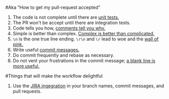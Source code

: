 #Aka “How to get my pull-request accepted”

1. The code is not complete until there are [unit tests.][1]
2. The PR won't be accept until there are integration tests.
3. Code tells you how, [comments tell you why.][2]
4. Simple is better than complex. [Complex is better than complicated.][3]
5. `\n` is the one true line ending. `\r\n` and `\r` lead to woe and the [wall of pink.][4]
6. Write useful [commit messages.][5]
7. Do commit frequently and rebase as necessary.
8. Do not vent your frustrations in the commit message; [a blank line is more useful.][6]

#Things that will make the workflow delightful
1. Use the [JIRA ingegration][7] in your branch names, commit messages, and pull requests.

[1]: https://blog.codinghorror.com/i-pity-the-fool-who-doesnt-write-unit-tests/
[2]: https://blog.codinghorror.com/code-tells-you-how-comments-tell-you-why/
[3]: https://www.python.org/dev/peps/pep-0020/
[4]: http://www.hanselman.com/blog/YoureJustAnotherCarriageReturnLineFeedInTheWall.aspx
[5]: http://chris.beams.io/posts/git-commit/
[6]: https://s-media-cache-ak0.pinimg.com/564x/15/ce/f3/15cef3ab909e926f7b7824542764eaf2.jpg
[7]: https://confluence.atlassian.com/adminjiracloud/integrating-with-development-tools-776636216.html
